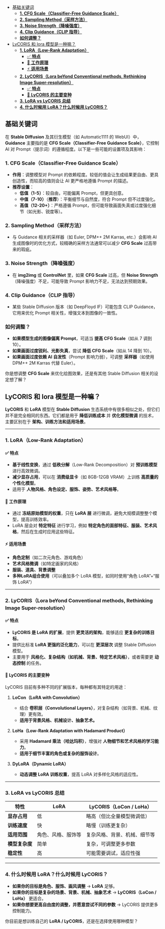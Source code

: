 - [基础关键词](#基础关键词)
  - [**1. CFG Scale（Classifier-Free Guidance Scale）**](#1-cfg-scaleclassifier-free-guidance-scale)
  - [**2. Sampling Method（采样方法）**](#2-sampling-method采样方法)
  - [**3. Noise Strength（降噪强度）**](#3-noise-strength降噪强度)
  - [**4. Clip Guidance（CLIP 指导）**](#4-clip-guidanceclip-指导)
  - [**如何调整？**](#如何调整)
- [LyCORIS 和 lora 模型是一种嘛？](#lycoris-和-lora-模型是一种嘛)
  - [**1. LoRA（Low-Rank Adaptation）**](#1-loralow-rank-adaptation)
    - [✅ **特点**](#-特点)
    - [🔧 **工作原理**](#-工作原理)
    - [⚡ **适用场景**](#-适用场景)
  - [**2. LyCORIS（Lora beYond Conventional methods, Rethinking Image Super-resolution）**](#2-lycorislora-beyond-conventional-methods-rethinking-image-super-resolution)
    - [✅ **特点**](#-特点-1)
    - [🔧 **LyCORIS 的主要变种**](#-lycoris-的主要变种)
  - [**3. LoRA vs LyCORIS 总结**](#3-lora-vs-lycoris-总结)
  - [**4. 什么时候用 LoRA？什么时候用 LyCORIS？**](#4-什么时候用-lora什么时候用-lycoris)



## 基础关键词
在 **Stable Diffusion** 及其衍生模型（如 Automatic1111 的 WebUI）中，**Guidance** 主要指的是 **CFG Scale（Classifier-Free Guidance Scale）**，它控制 AI 对 Prompt（提示词）的遵循程度。以下是一些可能的设置项及其影响：

### **1. CFG Scale（Classifier-Free Guidance Scale）**
- **作用**：调整模型对 Prompt 的依赖程度。较低的值会让生成结果更自由、更具创造性，而较高的值则会让 AI 更严格地遵循 Prompt 的描述。
- **推荐设置**：
  - **低值（1-5）**：较自由，可能偏离 Prompt，但更具创意。
  - **中值（7-10）**（**推荐**）：平衡细节与自然度，符合 Prompt 但不过度强化。
  - **高值（12-20+）**：严格遵循 Prompt，但可能导致画面失真或过度强化细节（如光影、锐度等）。

### **2. Sampling Method（采样方法）**
- 与 Guidance 相关的采样器（如 Euler, DPM++ 2M Karras, etc.）会影响 AI 生成图像时的优化方式，较精确的采样方法通常可以减少 **CFG Scale** 过高带来的瑕疵。

### **3. Noise Strength（降噪强度）**
- 在 **img2img** 或 **ControlNet** 里，如果 **CFG Scale** 过高，但 **Noise Strength**（降噪强度）不足，可能导致 Prompt 影响力不足，无法达到预期效果。

### **4. Clip Guidance（CLIP 指导）**
- 某些 Stable Diffusion 版本（如 DeepFloyd IF）可能包含 CLIP Guidance，它用来优化 Prompt 相关性，增强文本到图像的一致性。

### **如何调整？**
- **如果模型生成的图像偏离 Prompt**，可适当 **提高 CFG Scale**（如从 7 调到 10）。
- **如果画面过度锐利、光影失真**，尝试 **降低 CFG Scale**（如从 14 降到 10）。
- **如果画面过度依赖 AI 自发性**（Prompt 影响力弱），可调整 **采样器**（如使用 DPM++ 2M Karras 代替 Euler）。

你是想调整 **CFG Scale** 来优化绘图效果，还是有其他 Stable Diffusion 相关的设定想了解？


## LyCORIS 和 lora 模型是一种嘛？

**LyCORIS** 和 **LoRA** 模型在 **Stable Diffusion** 生态系统中有很多相似之处，但它们并不是完全相同的东西。它们都是用于 **降低训练成本** 并 **优化模型微调** 的技术，主要区别在于 **架构、训练方法和适用场景**。

---

### **1. LoRA（Low-Rank Adaptation）**
#### ✅ **特点**
- **基于线性变换**，通过 **低秩分解**（Low-Rank Decomposition）对 **预训练模型** 进行高效微调。
- **减少显存占用**，可以在 **消费级显卡**（如 8GB-12GB VRAM）上训练 **高质量的个性化模型**。
- 适用于 **人物风格、角色设定、服饰、姿势、艺术风格等**。

#### 🔧 **工作原理**
- 通过 **冻结原始模型的权重**，只在 **LoRA 层** 进行微调，避免大规模调整整个模型，提高训练效率。
- LoRA 层会对 **特定特征** 进行学习，例如 **特定角色的面部特征、服装、艺术风格**，然后在生成时应用这些特征。

#### ⚡ **适用场景**
- **角色定制**（如二次元角色、游戏角色）
- **艺术风格微调**（如特定画家的风格）
- **服装、道具、背景调整**
- **多种LoRA组合使用**（可以叠加多个 LoRA 模型，如同时使用“角色 LoRA”+“服饰 LoRA”）

---

### **2. LyCORIS（Lora beYond Conventional methods, Rethinking Image Super-resolution）**
#### ✅ **特点**
- **LyCORIS 是 LoRA 的扩展**，提供 **更灵活的架构**，能够适应 **更复杂的训练目标**。
- 提供比标准 **LoRA 更强的泛化能力**，可以在 **更深层次** 调整 Stable Diffusion 模型。
- 主要用于 **风格化、复杂结构（如机械、背景、特定艺术风格）**，或者需要更 **动态控制** 的任务。

#### 🔧 **LyCORIS 的主要变种**
LyCORIS 目前有多种不同的扩展版本，每种都有其特定的用途：
1. **LoCon（LoRA with Convolution）**
   - 结合 **卷积层（Convolutional Layers）**，对复杂结构（如背景、机械、纹理）更有效。
   - **适用于背景风格、机械设计、抽象艺术。**
   
2. **LoHa（Low-Rank Adaptation with Hadamard Product）**
   - 采用 **Hadamard 乘法（哈达玛积）**，增强对 **人物细节和艺术风格的学习能力**。
   - **适用于细节丰富的角色或复杂的服饰设计**。

3. **DyLoRA（Dynamic LoRA）**
   - **动态调整 LoRA 训练权重**，提高 LoRA 对多样化风格的适应性。

---

### **3. LoRA vs LyCORIS 总结**
| **特性**      | **LoRA** | **LyCORIS（LoCon / LoHa）** |
|-------------|--------|------------------|
| **显存占用** | 低    | 略高（但比全量模型微调低） |
| **训练速度** | 快    | 略慢（训练更复杂） |
| **适用范围** | 角色、风格、服饰等 | 复杂风格、背景、机械、细节等 |
| **模型复杂度** | 简单 | 复杂，可调整更多参数 |
| **稳定性** | 高 | 可能需要调试，适应性强 |

---

### **4. 什么时候用 LoRA？什么时候用 LyCORIS？**
- **如果你的目标是角色、服饰、画风调整** → **LoRA** 足够。
- **如果你的目标是复杂的场景、背景、机械、抽象艺术** → **LyCORIS（LoCon / LoHa）** 更适合。
- **如果你想要更高自由度的调整，并愿意尝试不同的参数** → LyCORIS 提供更多控制能力。

你目前是想训练自己的 **LoRA / LyCORIS**，还是在选择使用哪种模型？


